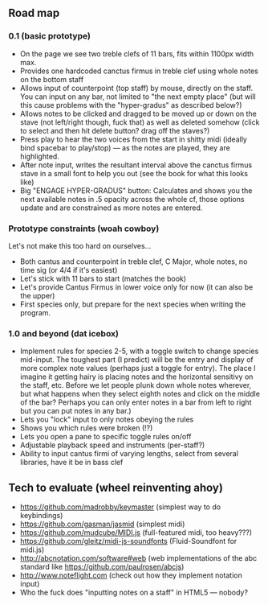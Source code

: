 ## Road map

### 0.1 (basic prototype)

* On the page we see two treble clefs of 11 bars, fits within 1100px width max.
* Provides one hardcoded canctus firmus in treble clef using whole notes on the bottom staff
* Allows input of counterpoint (top staff) by mouse, directly on the staff. You can input on any bar, not limited to "the next empty place" (but will this cause problems with the "hyper-gradus" as described below?)
* Allows notes to be clicked and dragged to be moved up or down on the stave (not left/right though, fuck that) as well as deleted somehow (click to select and then hit delete button? drag off the staves?)
* Press play to hear the two voices from the start in shitty midi (ideally bind spacebar to play/stop) — as the notes are played, they are highlighted. 
* After note input, writes the resultant interval above the canctus firmus stave in a small font to help you out (see the book for what this looks like)
* Big "ENGAGE HYPER-GRADUS" button: Calculates and shows you the next available notes in .5 opacity across the whole cf, those options update and are constrained as more notes are entered.


### Prototype constraints (woah cowboy)

Let's not make this too hard on ourselves...

* Both cantus and counterpoint in treble clef, C Major, whole notes, no time sig (or 4/4 if it's easiest)
* Let's stick with 11 bars to start (matches the book)
* Let's provide Cantus Firmus in lower voice only for now (it can also be the upper)
* First species only, but prepare for the next species when writing the program. 


### 1.0 and beyond (dat icebox)

* Implement rules for species 2-5, with a toggle switch to change species mid-input. The toughest part (I predict) will be the entry and display of more complex note values (perhaps just a toggle for entry). The place I imagine it getting hairy is placing notes and the horizontal sensitivy on the staff, etc. Before we let people plunk down whole notes wherever, but what happens when they select eighth notes and click on the middle of the bar? Perhaps you can only enter notes in a bar from left to right but you can put notes in any bar.)
* Lets you "lock" input to only notes obeying the rules
* Shows you which rules were broken (!?)
* Lets you open a pane to specific toggle rules on/off
* Adjustable playback speed and instruments (per-staff?)
* Ability to input cantus firmi of varying lengths, select from several libraries, have it be in bass clef

## Tech to evaluate (wheel reinventing ahoy)

* https://github.com/madrobby/keymaster (simplest way to do keybindings)
* https://github.com/gasman/jasmid (simplest midi)
* https://github.com/mudcube/MIDI.js (full-featured midi, too heavy???)
* https://github.com/gleitz/midi-js-soundfonts (Fluid-Soundfont for midi.js)
* http://abcnotation.com/software#web (web implementations of the abc standard like https://github.com/paulrosen/abcjs)
* http://www.noteflight.com (check out how they implement notation input)
* Who the fuck does "inputting notes on a staff" in HTML5 — nobody? 